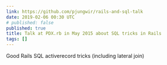 ```yaml
---
link: https://github.com/pjungwir/rails-and-sql-talk
date: 2019-02-06 00:30 UTC
# published: false
published: true
title: Talk at PDX.rb in May 2015 about SQL tricks in Rails
tags: []
---
```


Good Rails SQL activerecord tricks (including lateral join)
